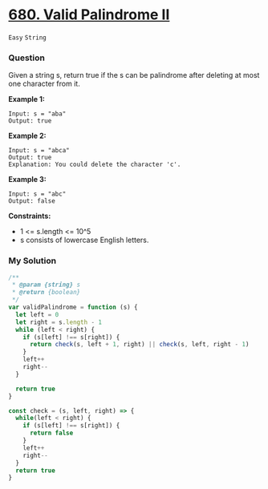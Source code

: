 # [680. Valid Palindrome II](https://leetcode.com/problems/valid-palindrome-ii/)
`Easy` `String`

### Question 
Given a string s, return true if the s can be palindrome after deleting at most one character from it.

 
**Example 1:**
```
Input: s = "aba"
Output: true
```
**Example 2:**
```
Input: s = "abca"
Output: true
Explanation: You could delete the character 'c'.
```
**Example 3:**
```
Input: s = "abc"
Output: false
```

**Constraints:**
* 1 <= s.length <= 10^5
* s consists of lowercase English letters.

### My Solution
```js
/**
 * @param {string} s
 * @return {boolean}
 */
var validPalindrome = function (s) {
  let left = 0
  let right = s.length - 1
  while (left < right) {
    if (s[left] !== s[right]) {
      return check(s, left + 1, right) || check(s, left, right - 1)
    }
    left++
    right--
  }

  return true
}

const check = (s, left, right) => {
  while(left < right) {
    if (s[left] !== s[right]) {
      return false
    }
    left++
    right--
  }
  return true
}
```